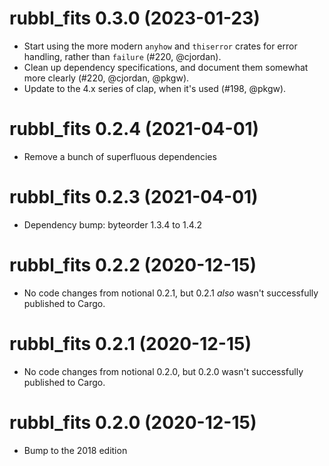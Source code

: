 # rubbl_fits 0.3.0 (2023-01-23)

- Start using the more modern `anyhow` and `thiserror` crates for error
  handling, rather than `failure` (#220, @cjordan).
- Clean up dependency specifications, and document them somewhat more clearly
  (#220, @cjordan, @pkgw). 
- Update to the 4.x series of clap, when it's used (#198, @pkgw).


# rubbl_fits 0.2.4 (2021-04-01)

- Remove a bunch of superfluous dependencies

# rubbl_fits 0.2.3 (2021-04-01)

- Dependency bump: byteorder 1.3.4 to 1.4.2

# rubbl_fits 0.2.2 (2020-12-15)

- No code changes from notional 0.2.1, but 0.2.1 *also* wasn't successfully
  published to Cargo.

# rubbl_fits 0.2.1 (2020-12-15)

- No code changes from notional 0.2.0, but 0.2.0 wasn't successfully published
  to Cargo.

# rubbl_fits 0.2.0 (2020-12-15)

- Bump to the 2018 edition
